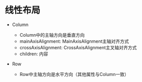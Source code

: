 # 线性布局

- Column
  - Column中的主轴方向是垂直方向
  - mainAxisAlignment: MainAxisAlignment主轴对齐方式
  - crossAxisAlignment: CrossAxisAlignment主叉轴对齐方式
  - children: 内容



- Row
  - Row中主轴方向是水平方向（其他属性与Column一致）